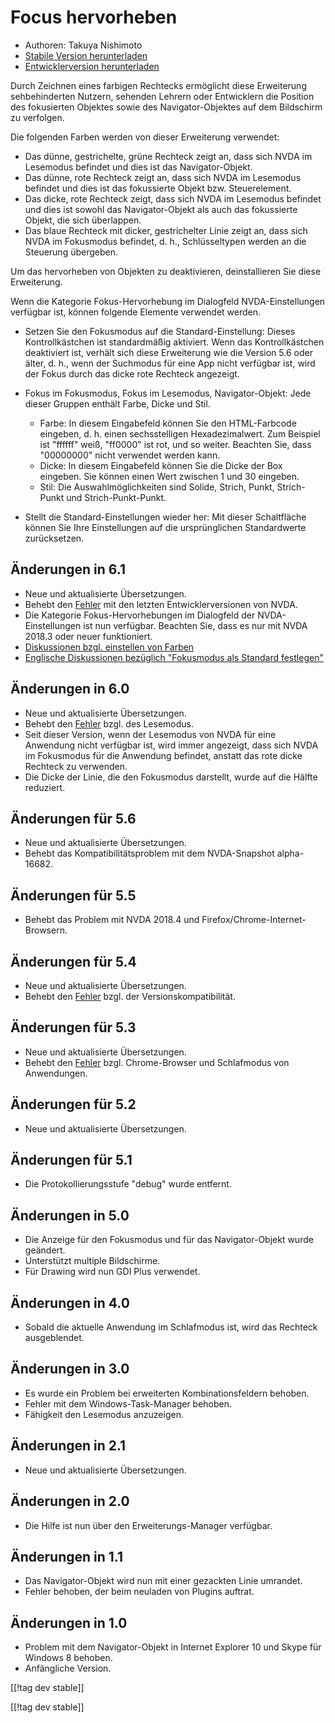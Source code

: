 # Focus hervorheben #

* Authoren: Takuya Nishimoto
* [Stabile Version herunterladen][2]
* [Entwicklerversion herunterladen][1]

Durch Zeichnen eines farbigen Rechtecks ermöglicht diese Erweiterung
sehbehinderten Nutzern, sehenden Lehrern oder Entwicklern die Position des
fokusierten Objektes sowie des Navigator-Objektes auf dem Bildschirm zu
verfolgen.

Die folgenden Farben werden von dieser Erweiterung verwendet:

* Das dünne, gestrichelte, grüne Rechteck zeigt an, dass sich NVDA im
  Lesemodus befindet und dies ist das Navigator-Objekt.
* Das dünne, rote Rechteck zeigt an, dass sich NVDA im Lesemodus befindet
  und dies ist das fokussierte Objekt bzw. Steuerelement.
* Das dicke, rote Rechteck zeigt, dass sich NVDA im Lesemodus befindet und
  dies ist sowohl das Navigator-Objekt als auch das fokussierte Objekt, die
  sich überlappen.
* Das blaue Rechteck mit dicker, gestrichelter Linie zeigt an, dass sich
  NVDA im Fokusmodus befindet, d. h., Schlüsseltypen werden an die Steuerung
  übergeben.

Um das hervorheben von Objekten zu deaktivieren, deinstallieren Sie diese
Erweiterung.

Wenn die Kategorie Fokus-Hervorhebung im Dialogfeld NVDA-Einstellungen
verfügbar ist, können folgende Elemente verwendet werden.

* Setzen Sie den Fokusmodus auf die Standard-Einstellung: Dieses
  Kontrollkästchen ist standardmäßig aktiviert. Wenn das Kontrollkästchen
  deaktiviert ist, verhält sich diese Erweiterung wie die Version 5.6 oder
  älter, d. h., wenn der Suchmodus für eine App nicht verfügbar ist, wird
  der Fokus durch das dicke rote Rechteck angezeigt.
* Fokus im Fokusmodus, Fokus im Lesemodus, Navigator-Objekt: Jede dieser
  Gruppen enthält Farbe, Dicke und Stil.

    * Farbe: In diesem Eingabefeld können Sie den HTML-Farbcode eingeben,
      d. h. einen sechsstelligen Hexadezimalwert. Zum Beispiel ist "ffffff"
      weiß, "ff0000" ist rot, und so weiter. Beachten Sie, dass "00000000"
      nicht verwendet werden kann.
    * Dicke: In diesem Eingabefeld können Sie die Dicke der Box
      eingeben. Sie können einen Wert zwischen 1 und 30 eingeben.
    * Stil: Die Auswahlmöglichkeiten sind Solide, Strich, Punkt,
      Strich-Punkt und Strich-Punkt-Punkt.

* Stellt die Standard-Einstellungen wieder her: Mit dieser Schaltfläche
  können Sie Ihre Einstellungen auf die ursprünglichen Standardwerte
  zurücksetzen.

## Änderungen in 6.1 ##

* Neue und aktualisierte Übersetzungen.
* Behebt den [Fehler](https://github.com/nvdajp/focusHighlight/issues/14)
  mit den letzten Entwicklerversionen von NVDA.
* Die Kategorie Fokus-Hervorhebungen im Dialogfeld der NVDA-Einstellungen
  ist nun verfügbar. Beachten Sie, dass es nur mit NVDA 2018.3 oder neuer
  funktioniert.
* [Diskussionen bzgl. einstellen von
  Farben](https://github.com/nvdajp/focusHighlight/issues/3)
* [Englische Diskussionen bezüglich "Fokusmodus als Standard
  festlegen"](https://github.com/nvdajp/focusHighlight/issues/13)

## Änderungen in 6.0 ##

* Neue und aktualisierte Übersetzungen.
* Behebt den [Fehler](https://github.com/nvdajp/focusHighlight/issues/13)
  bzgl. des Lesemodus.
* Seit dieser Version, wenn der Lesemodus von NVDA für eine Anwendung nicht
  verfügbar ist, wird immer angezeigt, dass sich NVDA im Fokusmodus für die
  Anwendung befindet, anstatt das rote dicke Rechteck zu verwenden.
* Die Dicke der Linie, die den Fokusmodus darstellt, wurde auf die Hälfte
  reduziert.

## Änderungen für 5.6 ##

* Neue und aktualisierte Übersetzungen.
* Behebt das Kompatibilitätsproblem mit dem NVDA-Snapshot alpha-16682.

## Änderungen für 5.5 ##

* Behebt das Problem mit NVDA 2018.4 und Firefox/Chrome-Internet-Browsern.

## Änderungen für 5.4 ##

* Neue und aktualisierte Übersetzungen.
* Behebt den [Fehler](https://github.com/nvdajp/focusHighlight/issues/11)
  bzgl. der Versionskompatibilität.

## Änderungen für 5.3 ##

* Neue und aktualisierte Übersetzungen.
* Behebt den [Fehler](https://github.com/nvdajp/focusHighlight/issues/10)
  bzgl. Chrome-Browser und Schlafmodus von Anwendungen.

## Änderungen für 5.2 ##

* Neue und aktualisierte Übersetzungen.

## Änderungen für 5.1 ##

* Die Protokollierungsstufe "debug"  wurde entfernt.

## Änderungen in 5.0 ##

* Die Anzeige für den Fokusmodus und für das Navigator-Objekt wurde
  geändert.
* Unterstützt multiple Bildschirme.
* Für Drawing wird nun GDI Plus verwendet.

## Änderungen in 4.0 ##

* Sobald die aktuelle Anwendung im Schlafmodus ist, wird das Rechteck
  ausgeblendet.

## Änderungen in 3.0 ##

* Es wurde ein Problem bei erweiterten Kombinationsfeldern behoben.
* Fehler mit dem Windows-Task-Manager behoben.
* Fähigkeit den Lesemodus anzuzeigen.

## Änderungen in 2.1 ##

* Neue und aktualisierte Übersetzungen.

## Änderungen in 2.0 ##

* Die Hilfe ist nun über den Erweiterungs-Manager verfügbar.

## Änderungen in 1.1 ##

* Das Navigator-Objekt wird nun mit einer gezackten Linie umrandet.
* Fehler behoben, der beim neuladen von Plugins auftrat.

## Änderungen in 1.0 ##

* Problem mit dem Navigator-Objekt in Internet Explorer 10 und Skype für
  Windows 8 behoben.
* Anfängliche Version.


[[!tag dev stable]]

[[!tag dev stable]]

[1]: https://addons.nvda-project.org/files/get.php?file=fh-dev

[2]: https://addons.nvda-project.org/files/get.php?file=fh
